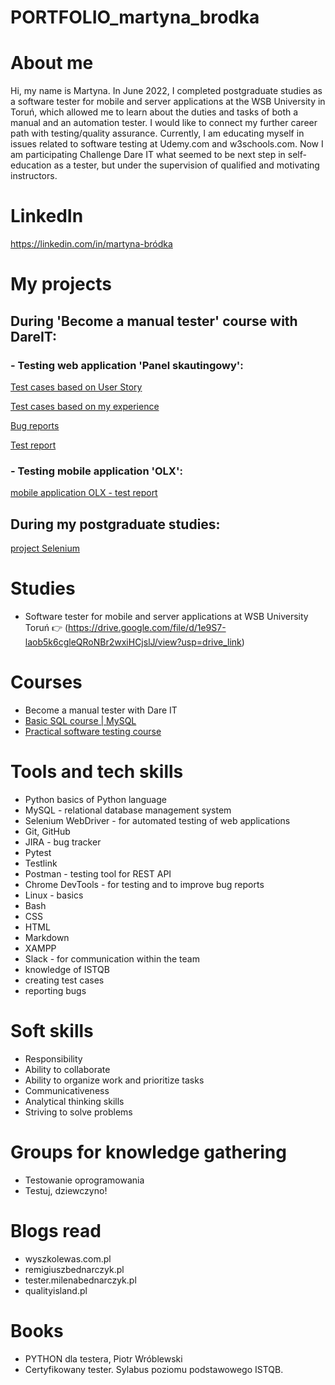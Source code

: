 # PORTFOLIO_martyna_brodka

#  About me
  Hi, my name is Martyna. In June 2022, I completed postgraduate studies as a software tester for mobile and server applications at the WSB University in Toruń, which allowed me to learn about the duties and tasks of both a manual and an automation tester. I would like to connect my further career path with testing/quality assurance. Currently, I am educating myself in issues related to software testing at Udemy.com and w3schools.com. Now I am participating Challenge Dare IT what seemed to be next step in self-education as a tester, but under the supervision of qualified and motivating instructors.
  
# LinkedIn
https://linkedin.com/in/martyna-bródka

# My projects
  ## During 'Become a manual tester' course with DareIT:
  
  ### - Testing web application 'Panel skautingowy':
  
  [Test cases based on User Story](https://docs.google.com/spreadsheets/d/17wW2EmyXQof2-13uWYF5mfNGfczgWw1K5h5nRc2g9DA/edit?usp=share_link)
  
  [Test cases based on my experience](https://docs.google.com/spreadsheets/d/1qhqq7gvB1-uo2Hk41foYMNccAh6UfEV9Ui-XiaKFGCY/edit?usp=share_link)
   
  [Bug reports](https://docs.google.com/spreadsheets/d/1haXh73EnlIF2jbQ_I6-51CpYrvwtagGsznB-xxmbrRk/edit?usp=share_link)
      
  [Test report](https://docs.google.com/spreadsheets/d/1jttRvw_sA15w4ZhtyLvgy9YZXiXuAco_H5eXO2VMW-I/edit?usp=share_link)
    
  ### - Testing mobile application 'OLX': 
  
  [mobile application OLX - test report](https://docs.google.com/spreadsheets/d/11Pi6VLGrnI0tyeVno8IfymIVcD4892X5/edit#gid=1470010360)
  
  ## During my postgraduate studies:
  
  [project Selenium](https://github.com/martynabrodka/Projekt_Selenium.git)
  
# Studies
  - Software tester for mobile and server applications at WSB University Toruń 👉 (https://drive.google.com/file/d/1e9S7-laob5k6cgleQRoNBr2wxiHCjslJ/view?usp=drive_link)
  
# Courses
  - Become a manual tester with Dare IT
  - [Basic SQL course | MySQL](https://www.udemy.com/certificate/UC-dc488f60-aefc-4b20-b701-d3a6e8ed1d8a/)
  - [Practical software testing course](https://ude.my/UC-2c68ad30-c734-4631-88b4-4af133344137)
  
# Tools and tech skills
  - Python basics of Python language
  - MySQL - relational database management system
  - Selenium WebDriver - for automated testing of web applications
  - Git, GitHub
  - JIRA - bug tracker
  - Pytest
  - Testlink
  - Postman - testing tool for REST API
  - Chrome DevTools - for testing and to improve bug reports
  - Linux - basics
  - Bash
  - CSS
  - HTML
  - Markdown
  - XAMPP
  - Slack - for communication within the team
  - knowledge of ISTQB
  - creating test cases
  - reporting bugs
  
# Soft skills
  - Responsibility
  - Ability to collaborate
  - Ability to organize work and prioritize tasks
  - Communicativeness
  - Analytical thinking skills
  - Striving to solve problems

# Groups for knowledge gathering
  - Testowanie oprogramowania
  - Testuj, dziewczyno!
 
# Blogs read
  - wyszkolewas.com.pl
  - remigiuszbednarczyk.pl
  - tester.milenabednarczyk.pl
  - qualityisland.pl

# Books
  - PYTHON dla testera, Piotr Wróblewski
  - Certyfikowany tester. Sylabus poziomu podstawowego ISTQB.
  

